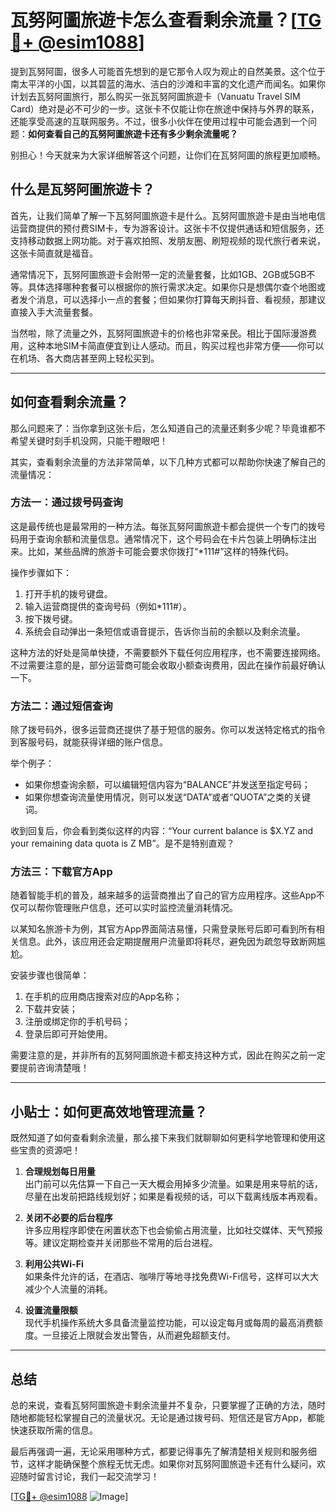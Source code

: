 # 瓦努阿圖旅遊卡怎么查看剩余流量？[[TG💪+ @esim1088](https://t.me/s/esim1088)]

提到瓦努阿圖，很多人可能首先想到的是它那令人叹为观止的自然美景。这个位于南太平洋的小国，以其碧蓝的海水、洁白的沙滩和丰富的文化遗产而闻名。如果你计划去瓦努阿圖旅行，那么购买一张瓦努阿圖旅遊卡（Vanuatu Travel SIM Card）绝对是必不可少的一步。这张卡不仅能让你在旅途中保持与外界的联系，还能享受高速的互联网服务。不过，很多小伙伴在使用过程中可能会遇到一个问题：**如何查看自己的瓦努阿圖旅遊卡还有多少剩余流量呢？**

别担心！今天就来为大家详细解答这个问题，让你们在瓦努阿圖的旅程更加顺畅。

## 什么是瓦努阿圖旅遊卡？

首先，让我们简单了解一下瓦努阿圖旅遊卡是什么。瓦努阿圖旅遊卡是由当地电信运营商提供的预付费SIM卡，专为游客设计。这张卡不仅提供通话和短信服务，还支持移动数据上网功能。对于喜欢拍照、发朋友圈、刷短视频的现代旅行者来说，这张卡简直就是福音。

通常情况下，瓦努阿圖旅遊卡会附带一定的流量套餐，比如1GB、2GB或5GB不等。具体选择哪种套餐可以根据你的旅行需求决定。如果你只是想偶尔查个地图或者发个消息，可以选择小一点的套餐；但如果你打算每天刷抖音、看视频，那建议直接入手大流量套餐。

当然啦，除了流量之外，瓦努阿圖旅遊卡的价格也非常亲民。相比于国际漫游费用，这种本地SIM卡简直便宜到让人感动。而且，购买过程也非常方便——你可以在机场、各大商店甚至网上轻松买到。

---

## 如何查看剩余流量？

那么问题来了：当你拿到这张卡后，怎么知道自己的流量还剩多少呢？毕竟谁都不希望关键时刻手机没网，只能干瞪眼吧！

其实，查看剩余流量的方法非常简单，以下几种方式都可以帮助你快速了解自己的流量情况：

### 方法一：通过拨号码查询

这是最传统也是最常用的一种方法。每张瓦努阿圖旅遊卡都会提供一个专门的拨号码用于查询余额和流量信息。通常情况下，这个号码会在卡片包装上明确标注出来。比如，某些品牌的旅游卡可能会要求你拨打“*111#”这样的特殊代码。

操作步骤如下：
1. 打开手机的拨号键盘。
2. 输入运营商提供的查询号码（例如*111#）。
3. 按下拨号键。
4. 系统会自动弹出一条短信或语音提示，告诉你当前的余额以及剩余流量。

这种方法的好处是简单快捷，不需要额外下载任何应用程序，也不需要连接网络。不过需要注意的是，部分运营商可能会收取小额查询费用，因此在操作前最好确认一下。

### 方法二：通过短信查询

除了拨号码外，很多运营商还提供了基于短信的服务。你可以发送特定格式的指令到客服号码，就能获得详细的账户信息。

举个例子：
- 如果你想查询余额，可以编辑短信内容为“BALANCE”并发送至指定号码；
- 如果你想查询流量使用情况，则可以发送“DATA”或者“QUOTA”之类的关键词。

收到回复后，你会看到类似这样的内容：“Your current balance is $X.YZ and your remaining data quota is Z MB”。是不是特别直观？

### 方法三：下载官方App

随着智能手机的普及，越来越多的运营商推出了自己的官方应用程序。这些App不仅可以帮你管理账户信息，还可以实时监控流量消耗情况。

以某知名旅游卡为例，其官方App界面简洁易懂，只需登录账号后即可看到所有相关信息。此外，该应用还会定期提醒用户流量即将耗尽，避免因为疏忽导致断网尴尬。

安装步骤也很简单：
1. 在手机的应用商店搜索对应的App名称；
2. 下载并安装；
3. 注册或绑定你的手机号码；
4. 登录后即可开始使用。

需要注意的是，并非所有的瓦努阿圖旅遊卡都支持这种方式，因此在购买之前一定要提前咨询清楚哦！

---

## 小贴士：如何更高效地管理流量？

既然知道了如何查看剩余流量，那么接下来我们就聊聊如何更科学地管理和使用这些宝贵的资源吧！

1. **合理规划每日用量**  
   出门前可以先估算一下自己一天大概会用掉多少流量。如果是用来导航的话，尽量在出发前把路线规划好；如果是看视频的话，可以下载离线版本再观看。

2. **关闭不必要的后台程序**  
   许多应用程序即使在闲置状态下也会偷偷占用流量，比如社交媒体、天气预报等。建议定期检查并关闭那些不常用的后台进程。

3. **利用公共Wi-Fi**  
   如果条件允许的话，在酒店、咖啡厅等地寻找免费Wi-Fi信号，这样可以大大减少个人流量的消耗。

4. **设置流量限额**  
   现代手机操作系统大多具备流量监控功能，可以设定每月或每周的最高消费额度。一旦接近上限就会发出警告，从而避免超额支付。

---

## 总结

总的来说，查看瓦努阿圖旅遊卡剩余流量并不复杂，只要掌握了正确的方法，随时随地都能轻松掌握自己的流量状况。无论是通过拨号码、短信还是官方App，都能快速获取所需的信息。

最后再强调一遍，无论采用哪种方式，都要记得事先了解清楚相关规则和服务细节，这样才能确保整个旅程无忧无虑。如果你对瓦努阿圖旅遊卡还有什么疑问，欢迎随时留言讨论，我们一起交流学习！

[[TG💪+ @esim1088](https://t.me/s/esim1088) ![Image](https://i.postimg.cc/4NQfJmqS/Snipaste-2025-05-13-00-14-12.png)]